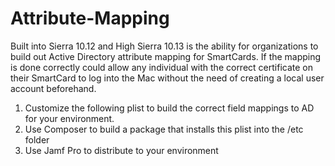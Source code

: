 # Attribute-Mapping

Built into Sierra 10.12 and High Sierra 10.13 is the ability for organizations to build out Active Directory attribute mapping
for SmartCards. If the mapping is done correctly could allow any individual with the correct certificate on their SmartCard to log
into the Mac without the need of creating a local user account beforehand.

1. Customize the following plist to build the correct field mappings to AD for your environment.
2. Use Composer to build a package that installs this plist into the /etc folder
3. Use Jamf Pro to distribute to your environment

